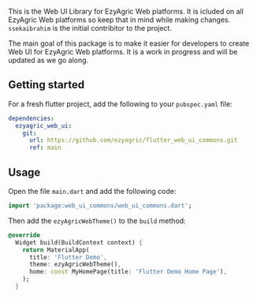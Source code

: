 This is the Web UI Library for EzyAgric Web platforms. It is icluded on all EzyAgric Web platforms so keep that in mind while making changes.  ```ssekaibrahim``` is the initial contribitor to the project. 

The main goal of this package is to make it easier for developers to create Web UI for EzyAgric Web platforms. It is a work in progress and will be updated as we go along.

## Getting started

For a fresh flutter project, add the following to your `pubspec.yaml` file:

```yaml
dependencies:
  ezyagric_web_ui:
    git:
      url: https://github.com/ezyagric/flutter_web_ui_commons.git
      ref: main

```

## Usage
 Open the file `main.dart` and add the following code:
```dart
import 'package:web_ui_commons/web_ui_commons.dart';
```

Then add the ```ezyAgricWebTheme()``` to the `build` method:

```dart
@override
  Widget build(BuildContext context) {
    return MaterialApp(
      title: 'Flutter Demo',
      theme: ezyAgricWebTheme(),
      home: const MyHomePage(title: 'Flutter Demo Home Page'),
    );
  }
```
